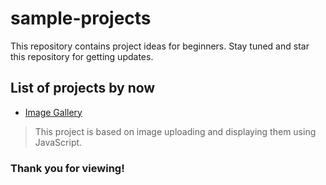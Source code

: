 # sample-projects
This repository contains project ideas for beginners.
Stay tuned and star this repository for getting updates.  
## List of projects by now
* [Image Gallery](uthando993.github.io/sample-projects/image-gallery/) 
> This project is based on image uploading and displaying them using JavaScript. 

### Thank you for viewing! 
